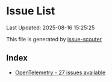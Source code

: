 # Issue List

Last Updated: 2025-08-16 15:25:25

This file is generated by [issue-scouter](https://github.com/ymtdzzz/issue-scouter)

## Index

- [OpenTelemetry - 27 issues available](./issues/OpenTelemetry.md)
